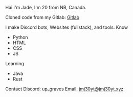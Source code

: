 Hai I'm Jade, I'm 20 from NB, Canada.

Cloned code from my Gitlab:
[Gitlab](https://gitlab.jmj30yt.xyz/jmj30)

I make Discord bots, Websites (fullstack), and tools.
Know
- Python
- HTML
- CSS
- JS

Learning
- Java
- Rust

Contact
Discord: up_graves
Email: jmj30yt@jmj30yt.xyz
